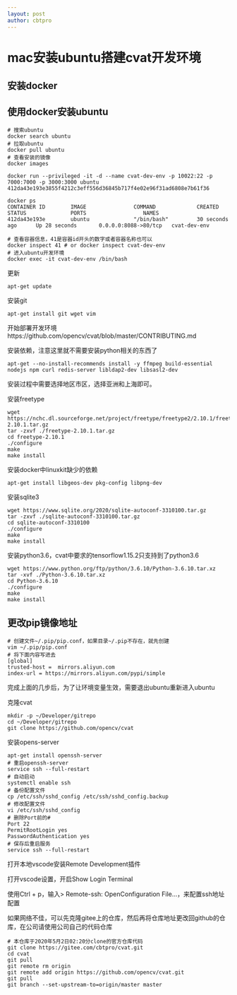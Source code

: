 ```yaml
---
layout: post
author: cbtpro
---
```


# mac安装ubuntu搭建cvat开发环境

## 安装docker



## 使用docker安装ubuntu

```shell
# 搜索ubuntu
docker search ubuntu
# 拉取ubuntu
docker pull ubuntu
# 查看安装的镜像
docker images

docker run --privileged -it -d --name cvat-dev-env -p 10022:22 -p 7000:7000 -p 3000:3000 ubuntu
412da43e193e3855f4212c3eff556d36845b717f4e02e96f31ad6808e7b61f36

docker ps
CONTAINER ID        IMAGE               COMMAND             CREATED             STATUS              PORTS                  NAMES
412da43e193e        ubuntu              "/bin/bash"         30 seconds ago      Up 28 seconds       0.0.0.0:8088->80/tcp   cvat-dev-env

# 查看容器信息，41是容器id开头的数字或者容器名称也可以
docker inspect 41 # or docker inspect cvat-dev-env
# 进入ubuntu开发环境
docker exec -it cvat-dev-env /bin/bash
```

更新

```shell
apt-get update
```

安装git

```shell
apt-get install git wget vim
```



开始部署开发环境https://github.com/opencv/cvat/blob/master/CONTRIBUTING.md

安装依赖，注意这里就不需要安装python相关的东西了

```shell
apt-get --no-install-recommends install -y ffmpeg build-essential nodejs npm curl redis-server libldap2-dev libsasl2-dev
```

安装过程中需要选择地区市区，选择亚洲和上海即可。

安装freetype

```shell
wget https://nchc.dl.sourceforge.net/project/freetype/freetype2/2.10.1/freetype-2.10.1.tar.gz
tar -zxvf ./freetype-2.10.1.tar.gz
cd freetype-2.10.1
./configure
make
make install
```

安装docker中linuxkit缺少的依赖

```shell
apt-get install libgeos-dev pkg-config libpng-dev
```

安装sqlite3

```shell
wget https://www.sqlite.org/2020/sqlite-autoconf-3310100.tar.gz
tar -zxvf ./sqlite-autoconf-3310100.tar.gz
cd sqlite-autoconf-3310100
./configure
make
make install
```

安装python3.6，cvat中要求的tensorflow1.15.2只支持到了python3.6

```shell
wget https://www.python.org/ftp/python/3.6.10/Python-3.6.10.tar.xz
tar -xvf ./Python-3.6.10.tar.xz
cd Python-3.6.10
./configure
make
make install
```



## 更改pip镜像地址

```shell
# 创建文件~/.pip/pip.conf，如果目录~/.pip不存在，就先创建
vim ~/.pip/pip.conf
# 将下面内容写进去
[global]
trusted-host =  mirrors.aliyun.com
index-url = https://mirrors.aliyun.com/pypi/simple
```

完成上面的几步后，为了让环境变量生效，需要退出ubuntu重新进入ubuntu

克隆cvat

```shell
mkdir -p ~/Developer/gitrepo
cd ~/Developer/gitrepo
git clone https://github.com/opencv/cvat
```



安装opens-server

```shell
apt-get install openssh-server
# 重启openssh-server
service ssh --full-restart
# 自动启动
systemctl enable ssh
# 备份配置文件
cp /etc/ssh/sshd_config /etc/ssh/sshd_config.backup
# 修改配置文件
vi /etc/ssh/sshd_config
# 删除Port前的#
Port 22
PermitRootLogin yes
PasswordAuthentication yes
# 保存后重启服务
service ssh --full-restart
```



打开本地vscode安装Remote Development插件

打开vscode设置，开启Show Login Terminal

使用Ctrl + p，输入> Remote-ssh: OpenConfiguration File...，来配置ssh地址配置





如果网络不佳，可以先克隆gitee上的仓库，然后再将仓库地址更改回github的仓库，在公司请使用公司自己的代码仓库

```shell
# 本仓库于2020年5月2日02:20分clone的官方仓库代码
git clone https://gitee.com/cbtpro/cvat.git
cd cvat
git pull
git remote rm origin
git remote add origin https://github.com/opencv/cvat.git
git pull
git branch --set-upstream-to=origin/master master
```

